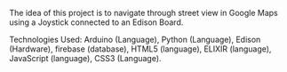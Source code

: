 The idea of this project is to navigate through street view in Google Maps using a Joystick connected to an Edison Board.

Technologies Used: Arduino (Language), Python (Language), Edison (Hardware), firebase (database), HTML5 (language), ELIXIR (language), JavaScript (language), CSS3 (Language).
